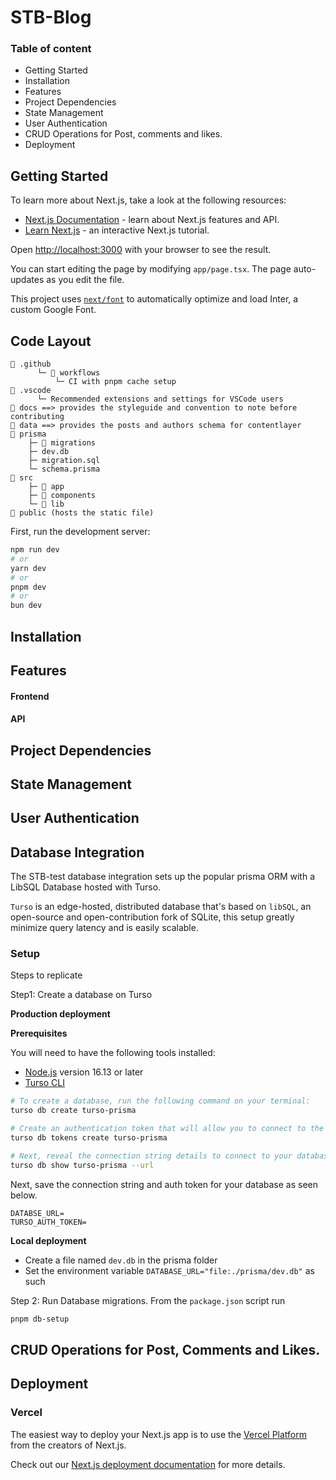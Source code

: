 # STB-Blog

### Table of content
- Getting Started
- Installation
- Features
- Project Dependencies
- State Management
- User Authentication
- CRUD Operations for Post, comments and likes.
- Deployment

## Getting Started

To learn more about Next.js, take a look at the following resources:

- [Next.js Documentation](https://nextjs.org/docs) - learn about Next.js features and API.
- [Learn Next.js](https://nextjs.org/learn) - an interactive Next.js tutorial.

Open [http://localhost:3000](http://localhost:3000) with your browser to see the result.

You can start editing the page by modifying `app/page.tsx`. The page auto-updates as you edit the file.

This project uses [`next/font`](https://nextjs.org/docs/basic-features/font-optimization) to automatically optimize and load Inter, a custom Google Font.

## Code Layout

```
📁 .github
      └─ 📁 workflows
          └─ CI with pnpm cache setup
📁 .vscode
      └─ Recommended extensions and settings for VSCode users
📁 docs ==> provides the styleguide and convention to note before contributing
📁 data ==> provides the posts and authors schema for contentlayer
📁 prisma
    ├─ 📁 migrations
    ├─ dev.db
    ├─ migration.sql
    └─ schema.prisma
📁 src
    ├─ 📁 app
    ├─ 📁 components
    └─ 📁 lib
📁 public (hosts the static file)
```

First, run the development server:

```bash
npm run dev
# or
yarn dev
# or
pnpm dev
# or
bun dev
```

## Installation


## Features
#### Frontend

#### API


## Project Dependencies


## State Management


## User Authentication

## Database Integration
The STB-test database integration sets up the popular prisma ORM with a LibSQL Database hosted with Turso.

`Turso` is an edge-hosted, distributed database that's based on `libSQL`, an open-source and open-contribution fork of SQLite, this setup greatly minimize query latency and is easily scalable.

### Setup

Steps to replicate

Step1: Create a database on Turso

**Production deployment**

**Prerequisites**

You will need to have the following tools installed:

- [Node.js](https://nodejs.org/en/download) version 16.13 or later
- [Turso CLI](https://docs.turso.tech/reference/turso-cli)

```bash
# To create a database, run the following command on your terminal:
turso db create turso-prisma

# Create an authentication token that will allow you to connect to the database:
turso db tokens create turso-prisma

# Next, reveal the connection string details to connect to your database:
turso db show turso-prisma --url
```
Next, save the connection string and auth token for your database as seen below.
```
DATABSE_URL=
TURSO_AUTH_TOKEN=
```

**Local deployment**
- Create a file named `dev.db` in the prisma folder
- Set the environment variable `DATABASE_URL="file:./prisma/dev.db"` as such


Step 2: Run Database migrations.
From the `package.json` script run
```bash
pnpm db-setup
```



## CRUD Operations for Post, Comments and Likes.


## Deployment
### Vercel

The easiest way to deploy your Next.js app is to use the [Vercel Platform](https://vercel.com/new?utm_medium=default-template&filter=next.js&utm_source=create-next-app&utm_campaign=create-next-app-readme) from the creators of Next.js.

Check out our [Next.js deployment documentation](https://nextjs.org/docs/deployment) for more details.
